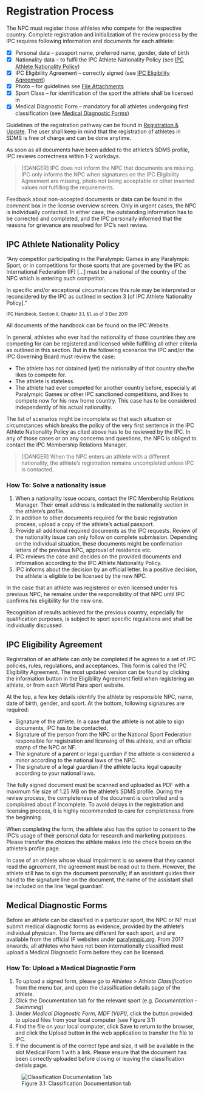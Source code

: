 # Registration Process

The NPC must register those athletes who compete for the respective country. Complete registration and initialization of the review process by the IPC requires following information and documents for each athlete:

- [x] Personal data – passport name, preferred name, gender, date of birth
- [x] Nationality data – to fulfil the IPC Athlete Nationality Policy (see [IPC Athlete Nationality Policy](#ipc-athlete-nationality-policy))
- [x] IPC Eligibility Agreement – correctly signed (see [IPC Eligibility Agreement](#ipc-eligibility-agreement))
- [x] Photo – for guidelines see [File Attachments](layout-and-functionalities/file-attachments.md)
- [x] Sport Class – for identification of the sport the athlete shall be licensed in
- [x] Medical Diagnostic Form – mandatory for all athletes undergoing first classification (see [Medical Diagnostic Forms](#medical-diagnostic-forms))

Guidelines of the registration pathway can be found in [Registration & Update](participants/registration-and-update.md). The user shall keep in mind that the registration of athletes in SDMS is free of charge and can be done anytime.

As soon as all documents have been added to the athlete’s SDMS profile, IPC reviews correctness within 1-2 workdays.

> [!DANGER]
> IPC does not inform the NPC that documents are missing. IPC only informs the NPC when signatures on the IPC Eligibility Agreement are missing, photo not being acceptable or other inserted values not fulfilling the requirements.

Feedback about non-accepted documents or data can be found in the comment box in the license overview screen. Only in urgent cases, the NPC is individually contacted. In either case, the outstanding information has to be corrected and completed, and the IPC personally informed that the reasons for grievance are resolved for IPC’s next review.

## IPC Athlete Nationality Policy

“Any competitor participating in the Paralympic Games in any Paralympic Sport, or in competitions for those sports that are governed by the IPC as International Federation (IF) […] must be a national of the country of the NPC which is entering such competitor.

In specific and/or exceptional circumstances this rule may be interpreted or reconsidered by the IPC as outlined in section 3 [of IPC Athlete Nationality Policy].”

<p class="footnote">
    <small >IPC Handbook, Section II, Chapter 3.1, §1, as of 3 Dec 2011</small>
</p>

All documents of the handbook can be found on the IPC Website.

In general, athletes who ever had the nationality of those countries they are competing for can be registered and licensed while fulfilling all other criteria as outlined in this section. But in the following scenarios the IPC and/or the IPC Governing Board must review the case:

- The athlete has not obtained (yet) the nationality of that country she/he likes to compete for.
- The athlete is stateless.
- The athlete had ever competed for another country before, especially at Paralympic Games or other IPC sanctioned competitions, and likes to compete now for his new home country. This case has to be considered independently of his actual nationality.

The list of scenarios might be incomplete so that each situation or circumstances which breaks the policy of the very first sentence in the IPC Athlete Nationality Policy as cited above has to be reviewed by the IPC. In any of those cases or on any concerns and questions, the NPC is obliged to contact the IPC Membership Relations Manager.

> [!DANGER]
> When the NPC enters an athlete with a different nationality, the athlete’s registration remains uncompleted unless IPC is contacted.

### How To: Solve a nationality issue

1. When a nationality issue occurs, contact the IPC Membership Relations Manager. Their email address is indicated in the nationality section in the athlete’s profile.
2. In addition to other documents required for the basic registration process, upload a copy of the athlete’s actual passport.
3. Provide all additional required documents as the IPC requests. Review of the nationality issue can only follow on complete submission. Depending on the individual situation, these documents might be confirmation letters of the previous NPC, approval of residence etc.
4. IPC reviews the case and decides on the provided documents and information according to the IPC Athlete Nationality Policy.
5. IPC informs about the decision by an official letter. In a positive decision, the athlete is eligible to be licensed by the new NPC.

In the case that an athlete was registered or even licensed under his previous NPC, he remains under the responsibility of that NPC until IPC confirms his eligibility for the new one.

Recognition of results achieved for the previous country, especially for qualification purposes, is subject to sport specific regulations and shall be individually discussed.

## IPC Eligibility Agreement

Registration of an athlete can only be completed if he agrees to a set of IPC policies, rules, regulations, and acceptances. This form is called the IPC Eligibility Agreement. The most updated version can be found by clicking the information button in the Eligibility Agreement field when registering an athlete, or from each World Para sport website.

At the top, a few key details identify the athlete by responsible NPC, name, date of birth, gender, and sport. At the bottom, following signatures are required:

- Signature of the athlete. In a case that the athlete is not able to sign documents, IPC has to be contacted.
- Signature of the person from the NPC or the National Sport Federation responsible for registration and licensing of this athlete, and an official stamp of the NPC or NF.
- The signature of a parent or legal guardian if the athlete is considered a minor according to the national laws of the NPC.
- The signature of a legal guardian if the athlete lacks legal capacity according to your national laws.

The fully signed document must be scanned and uploaded as PDF with a maximum file size of 1.25 MB on the athlete’s SDMS profile. During the review process, the completeness of the document is controlled and is complained about if incomplete. To avoid delays in the registration and licensing process, it is highly recommended to care for completeness from the beginning.

When completing the form, the athlete also has the option to consent to the IPC’s usage of their personal data for research and marketing purposes. Please transfer the choices the athlete makes into the check boxes on the athlete’s profile page.

In case of an athlete whose visual impairment is so severe that they cannot read the agreement, the agreement must be read out to them. However, the athlete still has to sign the document personally; if an assistant guides their hand to the signature line on the document, the name of the assistant shall be included on the line ‘legal guardian’.

## Medical Diagnostic Forms

Before an athlete can be classified in a particular sport, the NPC or NF must submit medical diagnostic forms as evidence, provided by the athlete’s individual physician. The forms are different for each sport, and are available from the official IF websites under [paralympic.org](https://www.paralympic.org/). From 2017 onwards, all athletes who have not been internationally classified must upload a Medical Diagnostic Form before they can be licensed.

### How To: Upload a Medical Diagnostic Form

1. To upload a signed form, please go to *Athletes > Athlete Classification* from the menu bar, and open the classification details page of the athlete.
2. Click the Documentation tab for the relevant sport (e.g. *Documentation – Swimming*)
3. Under *Medical Diagnostic Form, MDF (VI/PI)*, click the button provided to upload files from your local computer (see Figure 3.1)
4. Find the file on your local computer, click Save to return to the browser, and click the Upload button in the web application to transfer the file to IPC.
5. If the document is of the correct type and size, it will be available in the slot Medical Form 1 with a link. Please ensure that the document has been correctly uploaded before closing or leaving the classification detials page.

<figure>
    <img class="screenshot" src="_img/figures/3.1-classification-documentation-tab.png" alt="Classification Documentation Tab">
    <figcaption>Figure 3.1: Classification Documentation tab</figcaption>
</figure>
